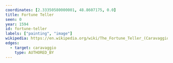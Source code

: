 ```yaml
---
coordinates: [2.33350580000001, 48.8607175, 0.0]
title: Fortune Teller
seen: 0
year: 1594
id: fortune-teller
labels: ["painting", "image"]
wikipedia: https://en.wikipedia.org/wiki/The_Fortune_Teller_(Caravaggio)
edges:
  - target: caravaggio
    type: AUTHORED_BY
---
```

